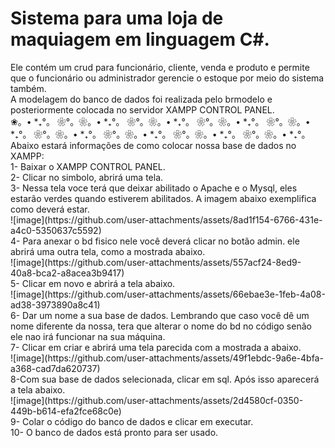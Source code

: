 <h1>Sistema para uma loja de maquiagem em linguagem C#.<br></h1>
Ele contém um crud para funcionário, cliente, venda e produto e permite que o funcionário ou administrador gerencie o estoque por meio do sistema também.<br>
A modelagem do banco de dados foi realizada pelo brmodelo e posteriormente colocada no servidor XAMPP CONTROL PANEL.<br>
❀。• *₊°。 ❀°。❀。• *₊°。 ❀°。❀。• *₊°。 ❀°。❀。• *₊°。 ❀°。❀。• *₊°。 ❀°。❀。• *₊°。 ❀°。❀。• *₊°。 ❀°。❀。• *₊°。 ❀°。❀。• *₊°。 
<br>
Abaixo estará informações de como colocar nossa base de dados no XAMPP:<br>
1- Baixar o  XAMPP CONTROL PANEL.<br>
2- Clicar no simbolo, abrirá uma tela.<br>
3- Nessa tela voce terá que deixar abilitado o Apache e o Mysql, eles estarão verdes quando estiverem abilitados. A imagem abaixo exemplifica como deverá estar.<br>
![image](https://github.com/user-attachments/assets/8ad1f154-6766-431e-a4c0-5350637c5592)<br>
4- Para anexar o bd fisico nele você deverá clicar no botão admin. ele abrirá uma outra tela, como a mostrada abaixo.<br>
![image](https://github.com/user-attachments/assets/557acf24-8ed9-40a8-bca2-a8acea3b9417)<br>
5- Clicar em novo e abrirá a tela abaixo.<br>
![image](https://github.com/user-attachments/assets/66ebae3e-1feb-4a08-ad38-3973890a8c41)<br>
6- Dar um nome a sua base de dados. Lembrando que caso você dê um nome diferente da nossa, tera que alterar o nome do bd no código senão ele nao irá funcionar na sua máquina.<br>
7- Clicar em criar e abrirá uma tela parecida com a mostrada a abaixo.<br>
![image](https://github.com/user-attachments/assets/49f1ebdc-9a6e-4bfa-a368-cad7da620737)<br>
8-Com sua base de dados selecionada, clicar em sql. Após isso aparecerá a tela abaixo.<br>
![image](https://github.com/user-attachments/assets/2d4580cf-0350-449b-b614-efa2fce68c0e)<br>
9- Colar o código do banco de dados e clicar em executar.<br>
10- O banco de dados está pronto para ser usado.<br>



